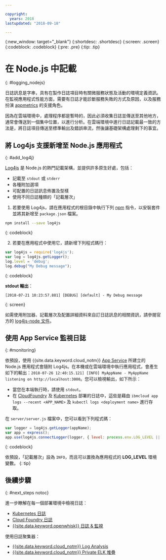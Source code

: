 ```yaml
---

copyright:
  years: 2018
lastupdated: "2018-09-18"

---
```

{:new_window: target="_blank"}
{:shortdesc: .shortdesc}
{:screen: .screen}
{:codeblock: .codeblock}
{:pre: .pre}
{:tip: .tip}

# 在 Node.js 中記載
{: #logging_nodejs}

日誌訊息是字串，具有在製作日誌項目時有關微服務狀態及活動的環境定義資訊。在監視應用程式性能方面，需要有日誌才能診斷服務失敗的方式及原因，以及服務扮演 [appmetrics](appmetrics.html) 的支援角色。

因為在雲端環境中，處理程序都是暫時的，因此必須收集日誌並傳送至其他地方，通常會傳送到一個集中位置，以進行分析。在雲端環境中進行日誌記載最一致的方法是，將日誌項目傳送至標準輸出及錯誤串流，然後讓基礎架構處理剩下的事宜。

## 將 Log4js 支援新增至 Node.js 應用程式
{: #add_log4j}

[Log4js](https://github.com/log4js-node/log4js-node) 是 Node.js 的熱門記載架構，並提供許多原生好處，包括： 
* 記載至 `stdout` 或 `stderr`
* 各種附加選項
* 可配置的日誌訊息佈置及型樣
* 使用不同日誌種類的「記載層次」

1. 若要使用 Log4js，請在應用程式的根目錄中執行下列 [npm](https://nodejs.org/) 指令，以安裝套件並將其新增至 `package.json` 檔案。
  ```bash
  npm install --save log4js
  ```
  {: codeblock}

2. 若要在應用程式中使用它，請新增下列程式碼行：
  ```javascript
  var log4js = require('log4js');
  var log = log4js.getLogger();
  log.level = 'debug';
  log.debug("My Debug message");
  ```
  {: codeblock}

  **stdout 輸出**：
  ```
  [2018-07-21 10:23:57.881] [DEBUG] [default] - My Debug message
  ```
  {: screen}

如需使用附加器、記載層次及配置詳細資料來自訂日誌訊息的相關資訊，請參閱官方的 [log4js-node 文件](https://log4js-node.github.io/log4js-node/)。

## 使用 App Service 監視日誌
{: #monitoring}

依預設，使用 {{site.data.keyword.cloud_notm}} [App Service](https://console.bluemix.net/developer/appservice/dashboard) 所建立的 Node.js 應用程式會隨附 Log4js。在本機或在雲端環境中執行應用程式，會產生如下的輸出：`2018-07-26 12:40:15.121] [INFO] MyAppName - MyAppName listening on http://localhost:3000`。您可以檢視輸出，如下所示：
* 當您在本端執行時，請使用 `stdout`。
* 在 [CloudFoundry](https://console.bluemix.net/docs/cli/reference/bluemix_cli/bx_cli.html#ibmcloud_app_logs) 及 [Kubernetes](https://kubernetes.io/docs/concepts/cluster-administration/logging/) 部署的日誌中，這些是藉由 `ibmcloud app logs --recent <APP_NAME>` 及 `kubectl logs <deployment name>` 進行存取。

在 `server/server.js` 檔案中，您可以看到下列程式碼：
```js
var logger = log4js.getLogger(appName);
var app = express();
app.use(log4js.connectLogger(logger, { level: process.env.LOG_LEVEL || 'info' }));
```
{: codeblock}

依預設，「記載層次」設為 `INFO`，而且可以置換為應用程式的 **LOG_LEVEL** 環境變數。
{: tip}

## 後續步驟
{: #next_steps notoc}

進一步瞭解在每一個部署環境中檢視日誌：
* [Kubernetes 日誌](https://kubernetes.io/docs/concepts/cluster-administration/logging/)
* [Cloud Foundry 日誌](https://console.bluemix.net/docs/cli/reference/bluemix_cli/bx_cli.html#ibmcloud_app_logs)
* [{{site.data.keyword.openwhisk}} 日誌 & 監視](https://console.bluemix.net/docs/openwhisk/openwhisk_logs.html#openwhisk_logs)

使用日誌聚集器：
* [{{site.data.keyword.cloud_notm}} Log Analysis](https://console.bluemix.net/docs/services/CloudLogAnalysis/log_analysis_ov.html#log_analysis_ov)
* [{{site.data.keyword.cloud_notm}} Private ELK 堆疊](https://www.ibm.com/support/knowledgecenter/en/SSBS6K_2.1.0.2/manage_metrics/logging_elk.html)
